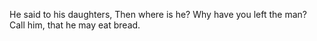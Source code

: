 He said to his daughters, Then where is he? Why have you left the man? Call him, that he may eat bread.
